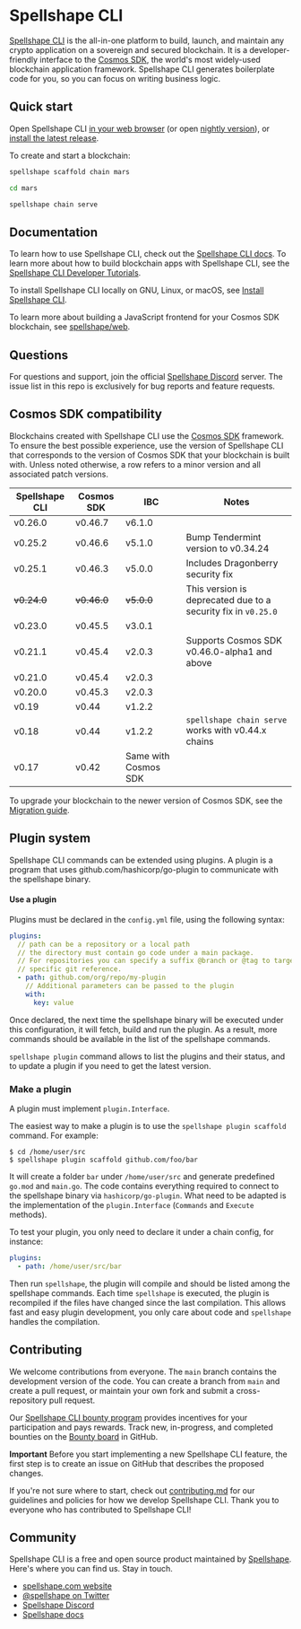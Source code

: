# Spellshape CLI

[Spellshape CLI](https://spellshape.com/cli) is the all-in-one platform to build,
launch, and maintain any crypto application on a sovereign and secured
blockchain. It is a developer-friendly interface to the [Cosmos
SDK](https://github.com/cosmos/cosmos-sdk), the world's most widely-used
blockchain application framework. Spellshape CLI generates boilerplate code for you,
so you can focus on writing business logic.

## Quick start

Open Spellshape CLI [in your web
browser](https://gitpod.io/#https://github.com/spellshape/cli/tree/v0.25.2) (or open
[nightly version](https://gitpod.io/#https://github.com/spellshape/cli)), or
[install the latest release](https://docs.spellshape.com/welcome/install).

To create and start a blockchain:

```bash
spellshape scaffold chain mars

cd mars

spellshape chain serve
```

## Documentation

To learn how to use Spellshape CLI, check out the [Spellshape CLI
docs](https://docs.spellshape.com). To learn more about how to build blockchain apps
with Spellshape CLI, see the [Spellshape CLI Developer
Tutorials](https://docs.spellshape.com/guide).

To install Spellshape CLI locally on GNU, Linux, or macOS, see [Install Spellshape
CLI](https://docs.spellshape.com/guide/install).

To learn more about building a JavaScript frontend for your Cosmos SDK
blockchain, see [spellshape/web](https://github.com/spellshape/web).

## Questions

For questions and support, join the official [Spellshape
Discord](https://discord.gg/spellshape) server. The issue list in this repo is
exclusively for bug reports and feature requests.

## Cosmos SDK compatibility

Blockchains created with Spellshape CLI use the [Cosmos
SDK](https://github.com/cosmos/cosmos-sdk) framework. To ensure the best
possible experience, use the version of Spellshape CLI that corresponds to the
version of Cosmos SDK that your blockchain is built with. Unless noted
otherwise, a row refers to a minor version and all associated patch versions.

| Spellshape CLI | Cosmos SDK  | IBC                  | Notes                                                         |
| -------------- | ----------- | -------------------- | ------------------------------------------------------------- |
| v0.26.0        | v0.46.7     | v6.1.0               |                                                               |
| v0.25.2        | v0.46.6     | v5.1.0               | Bump Tendermint version to v0.34.24                           |
| v0.25.1        | v0.46.3     | v5.0.0               | Includes  Dragonberry security fix                            |
| ~~v0.24.0~~    | ~~v0.46.0~~ | ~~v5.0.0~~           | This version is deprecated due to a security fix in `v0.25.0` |
| v0.23.0        | v0.45.5     | v3.0.1               |                                                               |
| v0.21.1        | v0.45.4     | v2.0.3               | Supports Cosmos SDK v0.46.0-alpha1 and above                  |
| v0.21.0        | v0.45.4     | v2.0.3               |                                                               |
| v0.20.0        | v0.45.3     | v2.0.3               |                                                               |
| v0.19          | v0.44       | v1.2.2               |                                                               |
| v0.18          | v0.44       | v1.2.2               | `spellshape chain serve` works with v0.44.x chains            |
| v0.17          | v0.42       | Same with Cosmos SDK |                                                               |

To upgrade your blockchain to the newer version of Cosmos SDK, see the
[Migration guide](https://docs.spellshape.com/migration).

## Plugin system

Spellshape CLI commands can be extended using plugins. A plugin is a program that
uses github.com/hashicorp/go-plugin to communicate with the spellshape binary.

#### Use a plugin

Plugins must be declared in the `config.yml` file, using the following syntax:

```yaml
plugins:
  // path can be a repository or a local path
  // the directory must contain go code under a main package.
  // For repositories you can specify a suffix @branch or @tag to target a
  // specific git reference.
  - path: github.com/org/repo/my-plugin
    // Additional parameters can be passed to the plugin
    with:
      key: value
```

Once declared, the next time the spellshape binary will be executed under this
configuration, it will fetch, build and run the plugin. As a result, more
commands should be available in the list of the spellshape commands.

`spellshape plugin` command allows to list the plugins and their status, and to
update a plugin if you need to get the latest version.

### Make a plugin

A plugin must implement `plugin.Interface`.

The easiest way to make a plugin is to use the `spellshape plugin scaffold` command.
For example:

```
$ cd /home/user/src
$ spellshape plugin scaffold github.com/foo/bar
```

It will create a folder `bar` under `/home/user/src` and generate predefined
`go.mod` and `main.go`. The code contains everything required to connect to the
spellshape binary via `hashicorp/go-plugin`. What need to be adapted is the
implementation of the `plugin.Interface` (`Commands` and `Execute` methods).

To test your plugin, you only need to declare it under a chain config, for
instance:

```yaml
plugins:
  - path: /home/user/src/bar
```

Then run `spellshape`, the plugin will compile and should be listed among the spellshape
commands. Each time `spellshape` is executed, the plugin is recompiled if the files
have changed since the last compilation. This allows fast and easy plugin
development, you only care about code and `spellshape` handles the compilation.

## Contributing

We welcome contributions from everyone. The `main` branch contains the
development version of the code. You can create a branch from `main` and
create a pull request, or maintain your own fork and submit a cross-repository
pull request.

Our [Spellshape CLI bounty program](https://docs.spellshape.com/bounty) provides
incentives for your participation and pays rewards. Track new, in-progress, and
completed bounties on the [Bounty
board](https://github.com/spellshape/cli/projects/5) in GitHub.

**Important** Before you start implementing a new Spellshape CLI feature, the first
step is to create an issue on GitHub that describes the proposed changes.

If you're not sure where to start, check out [contributing.md](contributing.md)
for our guidelines and policies for how we develop Spellshape CLI. Thank you to
everyone who has contributed to Spellshape CLI!

## Community

Spellshape CLI is a free and open source product maintained by
[Spellshape](https://spellshape.com). Here's where you can find us. Stay in touch.

* [spellshape.com website](https://spellshape.com)
* [@spellshape on Twitter](https://twitter.com/spellshape)
* [Spellshape Discord](https://discord.com/invite/spellshape)
* [Spellshape docs](https://docs.spellshape.com)
